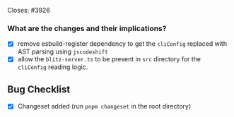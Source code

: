 <!--
Thanks for opening a PR! Your contribution is much appreciated.
To make sure your PR is handled as smoothly as possible please:
 - Link issue via "Closes #[issue_number]
 - Choose & follow the right checklist for the change that you're making:

Please make sure to add a changeset. Run `pnpm changeset` in the root directory to do so.
Then select updated Blitz packages when prompted, and add a short message describing the changes. 
The message should be user-facing — explain **what** was changed, not **how**.
Ignore if there are no user-facing changes.
-->

Closes: #3926

### What are the changes and their implications?

- [x] remove esbuild-register dependency to get the `cliConfig` replaced with AST parsing using `jscodeshift`
- [x] allow the `blitz-server.ts` to be present in `src` directory for the `cliConfig` reading logic.

## Bug Checklist

- [x] Changeset added (run `pnpm changeset` in the root directory)
